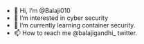 - 👋 Hi, I’m @Balaji010
- 👀 I’m interested in cyber security
- 🌱 I’m currently learning container security.
- 📫 How to reach me @balajigandhi_ twitter.

<!---
Balaji010/Balaji010 is a ✨ special ✨ repository because its `README.md` (this file) appears on your GitHub profile.
You can click the Preview link to take a look at your changes.
--->
